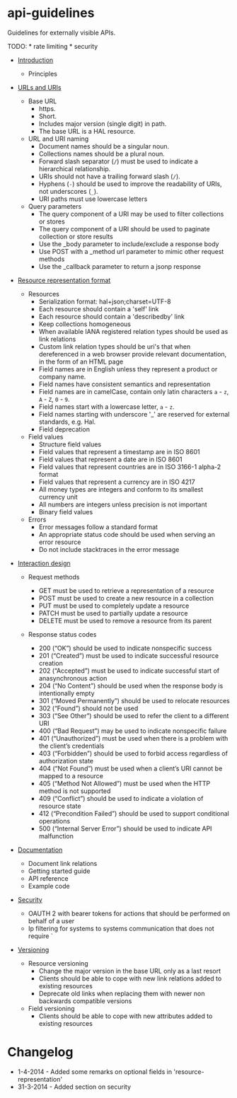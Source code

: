 api-guidelines
==============

Guidelines for externally visible APIs.

TODO:
    * rate limiting
    * security




* [Introduction](docs/intro.md)
    * Principles
* [URLs and URIs](docs/urls-and-uris.md)
    * Base URL
        * https.
        * Short.
        * Includes major version (single digit) in path.
        * The base URL is a HAL resource.
    * URL and URI naming
        * Document names should be a singular noun.
        * Collections names should be a plural noun.
        * Forward slash separator (`/`) must be used to indicate a hierarchical relationship.
        * URIs should not have a trailing forward slash (`/`).
        * Hyphens (`-`) should be used to improve the readability of URIs, not underscores (`_`).
        * URI paths must use lowercase letters
    * Query parameters
        * The query component of a URI may be used to filter collections or stores
        * The query component of a URI should be used to paginate collection or store results
        * Use the _body parameter to include/exclude a response body
        * Use POST with a _method url parameter to mimic other request methods
        * Use the _callback parameter to return a jsonp response

* [Resource representation format](docs/resource-representation-format.md)
    * Resources
        * Serialization format: hal+json;charset=UTF-8
        * Each resource should contain a 'self' link
        * Each resource should contain a 'describedby' link
        * Keep collections homogeneous
        * When available IANA registered relation types should be used as link relations
        * Custom link relation types should be uri's that when dereferenced in a web browser provide relevant documentation, in the form of an HTML page
        * Field names are in English unless they represent a product or company name.
        * Field names have consistent semantics and representation
        * Field names are in camelCase, contain only latin characters `a` - `z`, `A` - `Z`, `0` - `9`.
        * Field names start with a lowercase letter, `a` - `z`.
        * Field names starting with underscore '\_' are reserved for external standards, e.g. Hal.
        * Field deprecation
    * Field values
        * Structure field values
        * Field values that represent a timestamp are in ISO 8601
        * Field values that represent a date are in ISO 8601
        * Field values that represent countries are in ISO 3166-1 alpha-2 format
        * Field values that represent a currency are in ISO 4217
        * All money types are integers and conform to its smallest currency unit
        * All numbers are integers unless precision is not important
        * Binary field values
     * Errors
        * Error messages follow a standard format
        * An appropriate status code should be used when serving an error resource
        * Do not include stacktraces in the error message

* [Interaction design](docs/interaction-design.md)
    * Request methods
        * GET must be used to retrieve a representation of a resource
        * POST must be used to create a new resource in a collection
        * PUT must be used to completely update a resource
        * PATCH must be used to partially update a resource
        * DELETE must be used to remove a resource from its parent

    * Response status codes
        * 200 (“OK”) should be used to indicate nonspecific success
        * 201 (“Created”) must be used to indicate successful resource creation
        * 202 (“Accepted”) must be used to indicate successful start of anasynchronous action
        * 204 (“No Content”) should be used when the response body is intentionally empty
        * 301 (“Moved Permanently”) should be used to relocate resources
        * 302 (“Found”) should not be used
        * 303 (“See Other”) should be used to refer the client to a different URI
        * 400 (“Bad Request”) may be used to indicate nonspecific failure
        * 401 (“Unauthorized”) must be used when there is a problem with the client’s credentials
        * 403 (“Forbidden”) should be used to forbid access regardless of authorization state
        * 404 (“Not Found”) must be used when a client’s URI cannot be mapped to a resource
        * 405 (“Method Not Allowed”) must be used when the HTTP method is not supported
        * 409 (“Conflict”) should be used to indicate a violation of resource state
        * 412 (“Precondition Failed”) should be used to support conditional operations
        * 500 (“Internal Server Error”) should be used to indicate API malfunction

* [Documentation](docs/documentation-requirements.md)
    * Document link relations
    * Getting started guide
    * API reference
    * Example code

* [Security](docs/security.md)
    * OAUTH 2 with bearer tokens for actions that should be performed on behalf of a user
    * Ip filtering for systems to systems communication that does not require
`
* [Versioning](docs/versioning.md)
    * Resource versioning
        * Change the major version in the base URL only as a last resort
        * Clients should be able to cope with new link relations added to existing resources
        * Deprecate old links when replacing them with newer non backwards compatible versions
    * Field versioning
        * Clients should be able to cope with new attributes added to existing resources

Changelog
=========

* 1-4-2014 - Added some remarks on optional fields in 'resource-representation'
* 31-3-2014 - Added section on security
